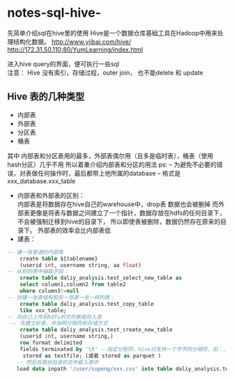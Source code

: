 # notes-sql-hive-    
先简单介绍sql在hive里的使用
Hive是一个数据仓库基础工具在Hadoop中用来处理结构化数据。
http://www.yiibai.com/hive/
http://172.31.50.110:80/YumLearning/index.html
  
  进入hive query的界面，便可执行一些sql  
  注意：
Hive 没有索引，存储过程，outer join，
也不能delete 和 update 
## Hive 表的几种类型
* 内部表 
* 外部表 
* 分区表 
* 桶表   

其中 内部表和分区表用的最多，外部表偶尔用（且多是临时表），桶表（使用hash分区）几乎不用 
所以着重介绍内部表和分区的用法 
ps: – 为避免不必要的错误，对表做任何操作时，最后都带上他所属的database 
   – 格式是 xxx_database.xxx_table  
 * 内部表和外部表的区别：  
内部表是将数据存在hive自己的warehouse中，drop表 数据也会被删掉
而外部表更像是将表与数据之间建立了一个指针，数据存放在hdfs的任何目录下，不会被强制迁移到hive的目录下， 所以即使表被删除，数据仍然存在原来的目录下。
外部表的效率会比内部表低
* 建表：  
```sql
-- 建一张普通的内部表 
    create table ${tablename}
    (userid int, username string, aa float)
-- 从别的表中抽取字段：
    create table daliy_analysis.test_select_new_table as
    select column1,column2 from table2 
    where column3!=null
-- 创建一张表结构和另一张表一毛一样的表：
    create table daliy_analysis.test_copy_table 
    like xxx_table;
-- 将自己上传到hdfs的文件数据存入表
 -- 先建立好表，并指明分隔符和存储方式
    create table daliy_analysis.test_create_new_table
    (userid int, username string,) 
    row format delimited 
    fields terminated by '\t' --指定分割符，hive只支持一个字节的分隔符，如：, | \ # $ % \t \n \r
     stored as textfile; (或者 stored as parquet )
   -- 然后将其他目录的文件载入表中
   load data inpath '/user/supeng/xxx.csv' into table daliy_analysis.test_create_new_table

```
